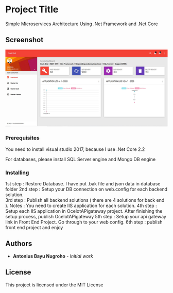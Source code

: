# Project Title

Simple Microservices Architecture Using .Net Framework and .Net Core

## Screenshot

![Alt text](Capture.jpg?raw=true "Front End")

### Prerequisites

You need to install visual studio 2017, because I use .Net Core 2.2

For databases, please install SQL Server engine and Mongo DB engine

### Installing

1st step : Restore Database. I have put .bak file and json data in database folder
2nd step : Setup your DB connection on web.config for each backend solution.  
3rd step : Publish all backend solutions ( there are 4 solutions for back end ). Notes : You need to create IIS application for each solution.
4th step : Setup each IIS application in OcelotAPigateway project. After finishing the setup process, publish OcelotAPigateway
5th step : Setup your api gateway link in Front End Project. Go through to your web config.
6th step : publish front end project and enjoy

## Authors

* **Antonius Bayu Nugroho** - *Initial work* 

## License

This project is licensed under the MIT License


